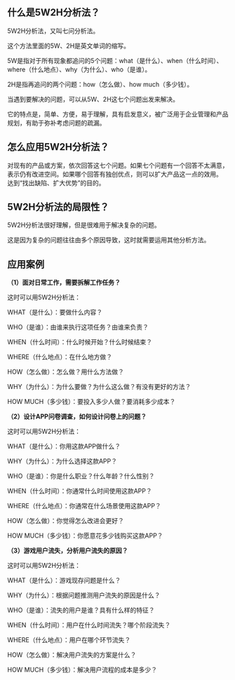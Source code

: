 
## 什么是5W2H分析法？

5W2H分析法，又叫七问分析法。

这个方法里面的5W、2H是英文单词的缩写。

5W是指对于所有现象都追问的5个问题：what（是什么）、when（什么时间）、where（什么地点）、why（为什么）、who（是谁）。

2H是指再追问的两个问题：how（怎么做）、how much（多少钱）。

当遇到要解决的问题，可以从5W、2H这七个问题出发来解决。

它的特点是，简单、方便，易于理解，具有启发意义，被广泛用于企业管理和产品规划，有助于弥补考虑问题的疏漏。

## 怎么应用5W2H分析法？
对现有的产品或方案，依次回答这七个问题。如果七个问题有一个回答不太满意，表示仍有改进空间。如果哪个回答有独创优点，则可以扩大产品这一点的效用。
达到“找出缺陷、扩大优势”的目的。

## 5W2H分析法的局限性？
5W2H分析法很好理解，但是很难用于解决复杂的问题。

这是因为复杂的问题往往由多个原因导致，这时就需要运用其他分析方法。

## 应用案例

**（1）面对日常工作，需要拆解工作任务？**

这时可以用5W2H分析法：

WHAT（是什么）：要做什么内容？

WHO（是谁）：由谁来执行这项任务？由谁来负责？

WHEN（什么时间）：什么时候开始？什么时候结束？

WHERE（什么地点）：在什么地方做？

HOW（怎么做）：怎么做？用什么方法做？

WHY（为什么）：为什么要做？为什么这么做？有没有更好的方法？

HOW MUCH（多少钱）：要投入多少人做？要消耗多少成本？


**（2）设计APP问卷调查，如何设计问卷上的问题？**

这时可以用5W2H分析法：

WHAT（是什么）：你用这款APP做什么？

WHY（为什么）：为什么选择这款APP？

WHO（是谁）：你是什么职业？什么年龄？什么性别？

WHEN（什么时间）：你通常什么时间使用这款APP？ 

WHERE（什么地点）：你通常在什么场景使用这款APP？

HOW（怎么做）：你觉得怎么改进会更好？

HOW MUCH（多少钱）：你愿意花多少钱购买这款APP？


**（3）游戏用户流失，分析用户流失的原因？**

这时可以用5W2H分析法：

WHAT（是什么）：游戏现存问题是什么？

WHY（为什么）：根据问题推测用户流失的原因是什么？

WHO（是谁）：流失的用户是谁？具有什么样的特征？

WHEN（什么时间）：用户在什么时间流失？哪个阶段流失？

WHERE（什么地点）：用户在哪个环节流失？

HOW（怎么做）：解决用户流失的方案是什么？

HOW MUCH（多少钱）：解决用户流程的成本是多少？







